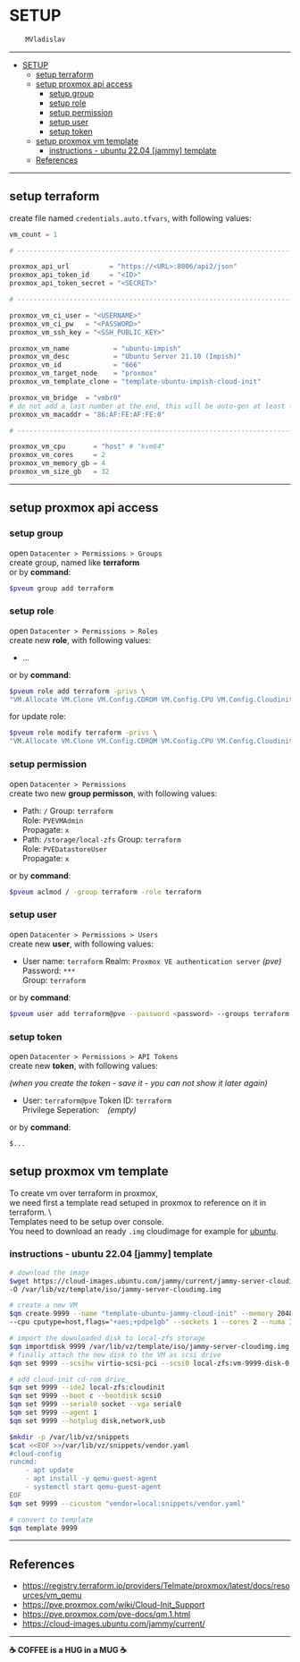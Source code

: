 # SETUP

```sh
    MVladislav
```

---

- [SETUP](#setup)
  - [setup terraform](#setup-terraform)
  - [setup proxmox api access](#setup-proxmox-api-access)
    - [setup group](#setup-group)
    - [setup role](#setup-role)
    - [setup permission](#setup-permission)
    - [setup user](#setup-user)
    - [setup token](#setup-token)
  - [setup proxmox vm template](#setup-proxmox-vm-template)
    - [instructions - ubuntu 22.04 [jammy] template](#instructions---ubuntu-2204-jammy-template)
  - [References](#references)

---

## setup terraform

create file named `credentials.auto.tfvars`, with following values:

```tf
vm_count = 1

# ------------------------------------------------------------------------------

proxmox_api_url          = "https://<URL>:8006/api2/json"
proxmox_api_token_id     = "<ID>"
proxmox_api_token_secret = "<SECRET>"

# ------------------------------------------------------------------------------

proxmox_vm_ci_user = "<USERNAME>"
proxmox_vm_ci_pw   = "<PASSWORD>"
proxmox_vm_ssh_key = "<SSH_PUBLIC_KEY>"

proxmox_vm_name           = "ubuntu-impish"
proxmox_vm_desc           = "Ubuntu Server 21.10 (Impish)"
proxmox_vm_id             = "666"
proxmox_vm_target_node    = "proxmox"
proxmox_vm_template_clone = "template-ubuntu-impish-cloud-init"

proxmox_vm_bridge  = "vmbr0"
# do not add a last number at the end, this will be auto-gen at least for 9 vm's
proxmox_vm_macaddr = "86:AF:FE:AF:FE:0"

# ------------------------------------------------------------------------------

proxmox_vm_cpu       = "host" # "kvm64"
proxmox_vm_cores     = 2
proxmox_vm_memory_gb = 4
proxmox_vm_size_gb   = 32
```

---

## setup proxmox api access

### setup group

open `Datacenter > Permissions > Groups` \
create group, named like **terraform** \
or by **command**:

```sh
$pveum group add terraform
```

### setup role

open `Datacenter > Permissions > Roles` \
create new **role**, with following values:

- ...

or by **command**:

```sh
$pveum role add terraform -privs \
"VM.Allocate VM.Clone VM.Config.CDROM VM.Config.CPU VM.Config.Cloudinit VM.Config.Disk VM.Config.HWType VM.Config.Memory VM.Config.Network VM.Config.Options VM.Monitor VM.Audit VM.PowerMgmt Datastore.AllocateSpace Datastore.Audit Sys.Audit"
```

for update role:

```sh
$pveum role modify terraform -privs \
"VM.Allocate VM.Clone VM.Config.CDROM VM.Config.CPU VM.Config.Cloudinit VM.Config.Disk VM.Config.HWType VM.Config.Memory VM.Config.Network VM.Config.Options VM.Monitor VM.Audit VM.PowerMgmt Datastore.AllocateSpace Datastore.Audit Sys.Audit"
```

### setup permission

open `Datacenter > Permissions` \
create two new **group permisson**, with following values:

- Path: `/`
  Group: `terraform`  
  Role: `PVEVMAdmin`  
  Propagate: `x`
- Path: `/storage/local-zfs`
  Group: `terraform`  
  Role: `PVEDatastoreUser`  
  Propagate: `x`

or by **command**:

```sh
$pveum aclmod / -group terraform -role terraform
```

### setup user

open `Datacenter > Permissions > Users` \
create new **user**, with following values:

- User name: `terraform`
  Realm: `Proxmox VE authentication server` _(pve)_  
  Password: `***`  
  Group: `terraform`

or by **command**:

```sh
$pveum user add terraform@pve --password <password> --groups terraform
```

### setup token

open `Datacenter > Permissions > API Tokens` \
create new **token**, with following values:

_(when you create the token - save it - you can not show it later again)_

- User: `terraform@pve`
  Token ID: `terraform`  
  Privilege Seperation: ` ` _(empty)_

or by **command**:

```sh
$...
```

## setup proxmox vm template

To create vm over terraform in proxmox, \
we need first a template read setuped in proxmox to reference on it in terraform. \  
Templates need to be setup over console. \
You need to download an ready `.img` cloudimage for example for [ubuntu](https://cloud-images.ubuntu.com).

### instructions - ubuntu 22.04 [jammy] template

```sh
# download the image
$wget https://cloud-images.ubuntu.com/jammy/current/jammy-server-cloudimg-amd64-disk-kvm.img \
-O /var/lib/vz/template/iso/jammy-server-cloudimg.img

# create a new VM
$qm create 9999 --name "template-ubuntu-jammy-cloud-init" --memory 2048 --net0 virtio,bridge=vmbr0 \
--cpu cputype=host,flags="+aes;+pdpe1gb" --sockets 1 --cores 2 --numa 1

# import the downloaded disk to local-zfs storage
$qm importdisk 9999 /var/lib/vz/template/iso/jammy-server-cloudimg.img local-zfs
# finally attach the new disk to the VM as scsi drive
$qm set 9999 --scsihw virtio-scsi-pci --scsi0 local-zfs:vm-9999-disk-0,ssd=1,discard=on

# add cloud-init cd-rom drive
$qm set 9999 --ide2 local-zfs:cloudinit
$qm set 9999 --boot c --bootdisk scsi0
$qm set 9999 --serial0 socket --vga serial0
$qm set 9999 --agent 1
$qm set 9999 --hotplug disk,network,usb

$mkdir -p /var/lib/vz/snippets
$cat <<EOF >>/var/lib/vz/snippets/vendor.yaml
#cloud-config
runcmd:
    - apt update
    - apt install -y qemu-guest-agent
    - systemctl start qemu-guest-agent
EOF
$qm set 9999 --cicustom "vendor=local:snippets/vendor.yaml"

# convert to template
$qm template 9999
```

---

## References

- <https://registry.terraform.io/providers/Telmate/proxmox/latest/docs/resources/vm_qemu>
- <https://pve.proxmox.com/wiki/Cloud-Init_Support>
- <https://pve.proxmox.com/pve-docs/qm.1.html>
- <https://cloud-images.ubuntu.com/jammy/current/>

---

**☕ COFFEE is a HUG in a MUG ☕**
